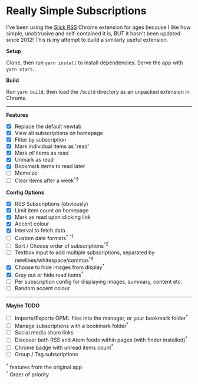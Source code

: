 # Really Simple Subscriptions

I've been using the [Slick RSS](https://chrome.google.com/webstore/detail/slick-rss/ealjoljnibpdkocmldliaoojpgdkcdob?hl=en) Chrome extension for ages because I like how simple, unobtrusive and self-contained it is, BUT it hasn't been updated since 2012! This is my attempt to build a similarly useful extension.

**Setup**

Clone, then run `yarn install` to install dependencies. Serve the app with `yarn start`.

**Build**

Run `yarn build`, then load the `/build` directory as an unpacked extension in Chrome.

---

**Features**

- [x] Replace the default newtab
- [x] View all subscriptions on homepage
- [x] Filter by subscription
- [x] Mark individual items as 'read'
- [x] Mark _all_ items as read
- [x] Unmark as read
- [x] Bookmark items to read later
- [ ] Memoize
- [ ] Clear items after a week<sup>^3</sup>

**Config Options**

- [x] RSS Subscriptions (obviously)
- [x] Limit item count on homepage
- [x] Mark as read upon clicking link
- [x] Accent colour
- [x] Interval to fetch data
- [ ] Custom date formats<sup>* ^1</sup>
- [ ] Sort / Choose order of subscriptions<sup>^2</sup>
- [ ] Textbox input to add multiple subscriptions, separated by newlines/whitespace/commas<sup>^4</sup>
- [x] Choose to hide images from display<sup>*</sup>
- [x] Grey out _or_ hide read items<sup>*</sup>
- [ ] Per subscription config for displaying images, summary, content etc.
- [ ] Random accent colour

---

**Maybe TODO**

- [ ] Imports/Exports OPML files into the manager, or your bookmark folder<sup>*</sup>
- [ ] Manage subscriptions with a bookmark folder<sup>*</sup>
- [ ] Social media share links
- [ ] Discover both RSS and Atom feeds within pages (with finder installed)<sup>*</sup>
- [ ] Chrome badge with unread items count<sup>*</sup>
- [ ] Group / Tag subscriptions

<sup>*</sup> features from the original app
<br>
<sup>^</sup> Order of priority
